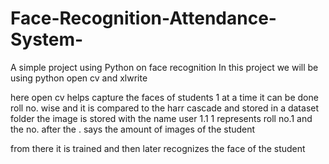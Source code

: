 # Face-Recognition-Attendance-System-
A simple project using Python on face recognition 
In this project we will be using python open cv and xlwrite 

here open cv helps capture the faces of students 1 at a time 
it can be done roll no. wise 
and it is compared to the harr cascade and stored in a dataset folder 
the image is stored with the name user 1.1 1 represents roll no.1 and the no. after the . says the amount of images of the student 

from there it is trained and then later recognizes the face of the student 
